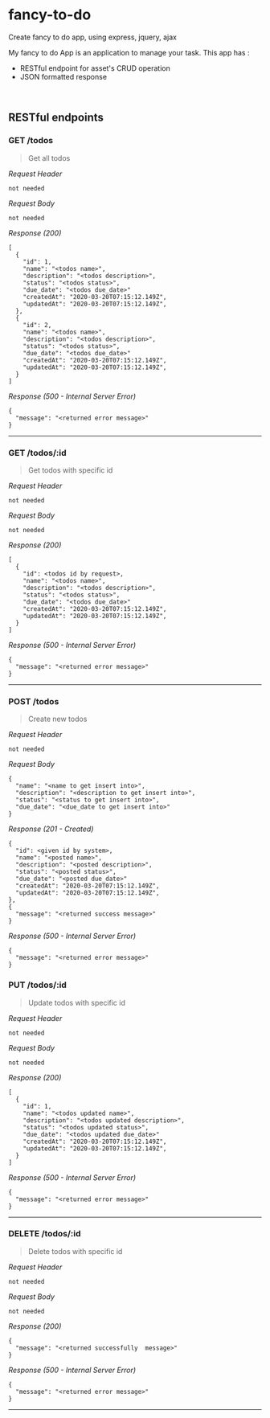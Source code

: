 # fancy-to-do
Create fancy to do app, using express, jquery, ajax

My fancy to do App is an application to manage your task. This app has : 
* RESTful endpoint for asset's CRUD operation
* JSON formatted response

&nbsp;

## RESTful endpoints
### GET /todos

> Get all todos

_Request Header_
```
not needed
```

_Request Body_
```
not needed
```

_Response (200)_
```
[
  {
    "id": 1,
    "name": "<todos name>",
    "description": "<todos description>",
    "status": "<todos status>",
    "due_date": "<todos due_date>"
    "createdAt": "2020-03-20T07:15:12.149Z",
    "updatedAt": "2020-03-20T07:15:12.149Z",
  },
  {
    "id": 2,
    "name": "<todos name>",
    "description": "<todos description>",
    "status": "<todos status>",
    "due_date": "<todos due_date>"
    "createdAt": "2020-03-20T07:15:12.149Z",
    "updatedAt": "2020-03-20T07:15:12.149Z",
  }
]
```

_Response (500 - Internal Server Error)_
```
{
  "message": "<returned error message>"
}
```
---
### GET /todos/:id

> Get todos with specific id

_Request Header_
```
not needed
```

_Request Body_
```
not needed
```

_Response (200)_
```
[
  {
    "id": <todos id by request>,
    "name": "<todos name>",
    "description": "<todos description>",
    "status": "<todos status>",
    "due_date": "<todos due_date>"
    "createdAt": "2020-03-20T07:15:12.149Z",
    "updatedAt": "2020-03-20T07:15:12.149Z",
  }
]
```

_Response (500 - Internal Server Error)_
```
{
  "message": "<returned error message>"
}
```
---
### POST /todos

> Create new todos

_Request Header_
```
not needed
```

_Request Body_
```
{
  "name": "<name to get insert into>",
  "description": "<description to get insert into>",
  "status": "<status to get insert into>",
  "due_date": "<due_date to get insert into>"
}
```

_Response (201 - Created)_
```
{
  "id": <given id by system>,
  "name": "<posted name>",
  "description": "<posted description>",
  "status": "<posted status>",
  "due_date": "<posted due_date>"
  "createdAt": "2020-03-20T07:15:12.149Z",
  "updatedAt": "2020-03-20T07:15:12.149Z",
},
{
  "message": "<returned success message>"
}
```

_Response (500 - Internal Server Error)_
```
{
  "message": "<returned error message>"
}
```
### PUT /todos/:id

> Update todos with specific id

_Request Header_
```
not needed
```

_Request Body_
```
not needed
```

_Response (200)_
```
[
  {
    "id": 1,
    "name": "<todos updated name>",
    "description": "<todos updated description>",
    "status": "<todos updated status>",
    "due_date": "<todos updated due_date>"
    "createdAt": "2020-03-20T07:15:12.149Z",
    "updatedAt": "2020-03-20T07:15:12.149Z",
  }
]
```

_Response (500 - Internal Server Error)_
```
{
  "message": "<returned error message>"
}
```
---
### DELETE /todos/:id

> Delete todos with specific id

_Request Header_
```
not needed
```

_Request Body_
```
not needed
```

_Response (200)_
```
{
  "message": "<returned successfully  message>"
}
```

_Response (500 - Internal Server Error)_
```
{
  "message": "<returned error message>"
}
```
---
